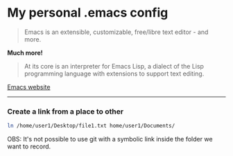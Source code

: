 # My personal .emacs config

> Emacs is an extensible, customizable, free/libre text editor - and more.

**Much more!**

> At its core is an interpreter for Emacs Lisp, a dialect of the Lisp programming language with extensions to support text editing.

[Emacs website](https://www.gnu.org/software/emacs/)

---
### Create a link from a place to other

```bash
ln /home/user1/Desktop/file1.txt home/user1/Documents/
```

OBS: It's not possible to use git with a symbolic link inside the folder we want to record.
